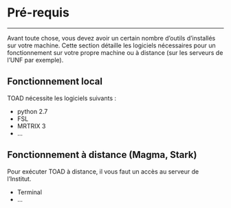 # Pré-requis
---

Avant toute chose, vous devez avoir un certain nombre d’outils d’installés sur votre machine.
Cette section détaille les logiciels nécessaires pour un fonctionnement sur votre propre machine ou à distance (sur les serveurs de l’UNF par exemple).

## Fonctionnement local

TOAD nécessite les logiciels suivants :

- python 2.7
- FSL
- MRTRIX 3
- ...


## Fonctionnement à distance (Magma, Stark)

Pour exécuter TOAD à distance, il vous faut un accès au serveur de l’Institut.

- Terminal
- ...

